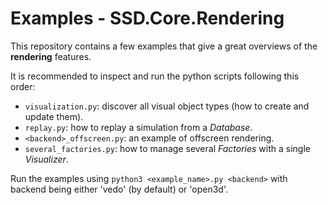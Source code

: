 # Examples - SSD.Core.Rendering

This repository contains a few examples that give a great overviews of the **rendering** features.

It is recommended to inspect and run the python scripts following this order:

* ``visualization.py``: discover all visual object types (how to create and update them).
* ``replay.py``: how to replay a simulation from a *Database*.
* ``<backend>_offscreen.py``: an example of offscreen rendering.
* ``several_factories.py``: how to manage several *Factories* with a single *Visualizer*.

Run the examples using ``python3 <example_name>.py <backend>`` with backend being either 'vedo' (by default) or 'open3d'.
